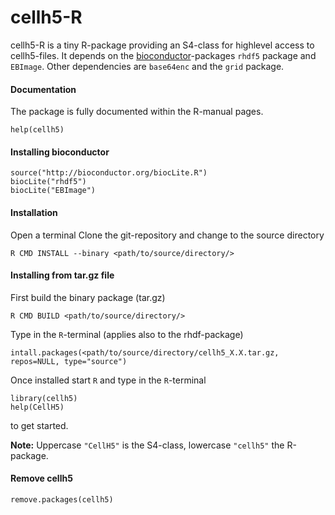 cellh5-R
========

cellh5-R is a tiny R-package providing an S4-class for highlevel access to cellh5-files. It depends on the [bioconductor](http://www.bioconductor.org)-packages `rhdf5` package and `EBImage`. Other dependencies are `base64enc` and the `grid` package.

#### Documentation
The package is fully documented within the R-manual pages.
```
help(cellh5)
```

#### Installing bioconductor
```
source("http://bioconductor.org/biocLite.R")
biocLite("rhdf5")
biocLite("EBImage")
```


#### Installation
Open a terminal
Clone the git-repository and change to the source directory
```
R CMD INSTALL --binary <path/to/source/directory/>
```

#### Installing from tar.gz file
First build the binary package (tar.gz)
```
R CMD BUILD <path/to/source/directory/>
```

Type in the `R`-terminal (applies also to the rhdf-package)
```
intall.packages(<path/to/source/directory/cellh5_X.X.tar.gz, repos=NULL, type="source")
```

Once installed start `R` and type in the `R`-terminal
```
library(cellh5)
help(CellH5)
```
to get started.

**Note:**
Uppercase `"CellH5"` is the S4-class, lowercase `"cellh5"` the R-package.



#### Remove cellh5
```
remove.packages(cellh5)
```
